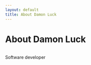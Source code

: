 ```yaml
---
layout: default
title: About Damon Luck
---
```


<div class="post">
	<h1 class="pageTitle">About Damon Luck</h1>
	<img src="{{ '/assets/img/touring.jpg' | prepend: site.baseurl }}" alt="">
	<p class="intro">Software developer</a></p>
</div>
